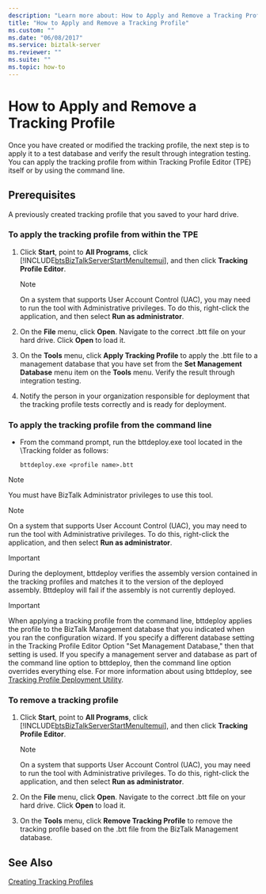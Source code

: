 ```yaml
---
description: "Learn more about: How to Apply and Remove a Tracking Profile"
title: "How to Apply and Remove a Tracking Profile"
ms.custom: ""
ms.date: "06/08/2017"
ms.service: biztalk-server
ms.reviewer: ""
ms.suite: ""
ms.topic: how-to
---
```

# How to Apply and Remove a Tracking Profile
Once you have created or modified the tracking profile, the next step is to apply it to a test database and verify the result through integration testing. You can apply the tracking profile from within Tracking Profile Editor (TPE) itself or by using the command line.  
  
## Prerequisites  
 A previously created tracking profile that you saved to your hard drive.  
  
### To apply the tracking profile from within the TPE  
  
1. Click **Start**, point to **All Programs**, click [!INCLUDE[btsBizTalkServerStartMenuItemui](../includes/btsbiztalkserverstartmenuitemui-md.md)], and then click **Tracking Profile Editor**.  
  
   > [!NOTE]
   >  On a system that supports User Account Control (UAC), you may need to run the tool with Administrative privileges. To do this, right-click the application, and then select **Run as administrator**.  
  
2. On the **File** menu, click **Open**. Navigate to the correct .btt file on your hard drive. Click **Open** to load it.  
  
3. On the **Tools** menu, click **Apply Tracking Profile** to apply the .btt file to a management database that you have set from the **Set Management Database** menu item on the **Tools** menu. Verify the result through integration testing.  
  
4. Notify the person in your organization responsible for deployment that the tracking profile tests correctly and is ready for deployment.  
  
### To apply the tracking profile from the command line  
  
-   From the command prompt, run the bttdeploy.exe tool located in the \Tracking folder as follows:  
  
    ```  
    bttdeploy.exe <profile name>.btt  
    ```  
  
> [!NOTE]
>  You must have BizTalk Administrator privileges to use this tool.  
  
> [!NOTE]
>  On a system that supports User Account Control (UAC), you may need to run the tool with Administrative privileges. To do this, right-click the application, and then select **Run as administrator**.  
  
> [!IMPORTANT]
>  During the deployment, bttdeploy verifies the assembly version contained in the tracking profiles and matches it to the version of the deployed assembly. Bttdeploy will fail if the assembly is not currently deployed.  
  
> [!IMPORTANT]
>  When applying a tracking profile from the command line, bttdeploy applies the profile to the BizTalk Management database that you indicated when you ran the configuration wizard. If you specify a different database setting in the Tracking Profile Editor Option "Set Management Database," then that setting is used. If you specify a management server and database as part of the command line option to bttdeploy, then the command line option overrides everything else. For more information about using bttdeploy, see [Tracking Profile Deployment Utility](../core/tracking-profile-deployment-utility.md).  
  
### To remove a tracking profile  
  
1. Click **Start**, point to **All Programs**, click [!INCLUDE[btsBizTalkServerStartMenuItemui](../includes/btsbiztalkserverstartmenuitemui-md.md)], and then click **Tracking Profile Editor**.  
  
   > [!NOTE]
   >  On a system that supports User Account Control (UAC), you may need to run the tool with Administrative privileges. To do this, right-click the application, and then select **Run as administrator**.  
  
2. On the **File** menu, click **Open**. Navigate to the correct .btt file on your hard drive. Click **Open** to load it.  
  
3. On the **Tools** menu, click **Remove Tracking Profile** to remove the tracking profile based on the .btt file from the BizTalk Management database.  
  
## See Also  
 [Creating Tracking Profiles](../core/creating-tracking-profiles.md)
